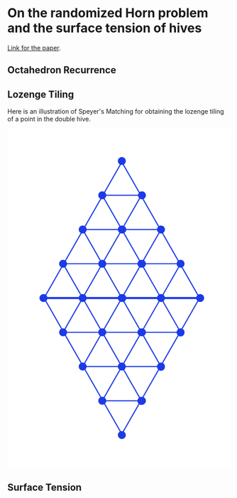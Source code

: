 # On the randomized Horn problem and the surface tension of hives

[Link for the paper](https://arxiv.org/abs/2410.12619).


## Octahedron Recurrence



## Lozenge Tiling

Here is an illustration of Speyer's Matching for obtaining the lozenge tiling of a point in the double hive.

![Speyer's Matching](https://github.com/aalok1993/combinatorial-hives/blob/main/res/Speyers_Perfect_Matching.gif?raw=true)

## Surface Tension
